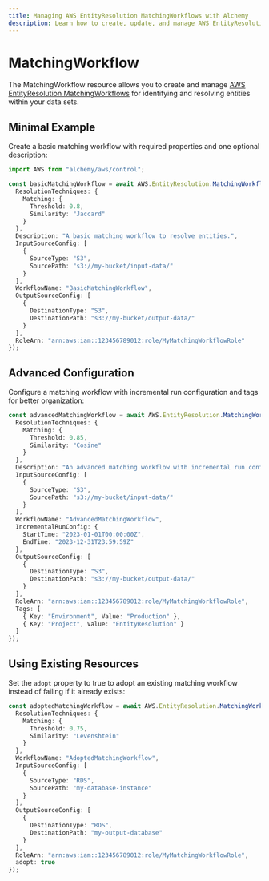 ```yaml
---
title: Managing AWS EntityResolution MatchingWorkflows with Alchemy
description: Learn how to create, update, and manage AWS EntityResolution MatchingWorkflows using Alchemy Cloud Control.
---
```


# MatchingWorkflow

The MatchingWorkflow resource allows you to create and manage [AWS EntityResolution MatchingWorkflows](https://docs.aws.amazon.com/entityresolution/latest/userguide/) for identifying and resolving entities within your data sets.

## Minimal Example

Create a basic matching workflow with required properties and one optional description:

```ts
import AWS from "alchemy/aws/control";

const basicMatchingWorkflow = await AWS.EntityResolution.MatchingWorkflow("basicMatchingWorkflow", {
  ResolutionTechniques: {
    Matching: {
      Threshold: 0.8,
      Similarity: "Jaccard"
    }
  },
  Description: "A basic matching workflow to resolve entities.",
  InputSourceConfig: [
    {
      SourceType: "S3",
      SourcePath: "s3://my-bucket/input-data/"
    }
  ],
  WorkflowName: "BasicMatchingWorkflow",
  OutputSourceConfig: [
    {
      DestinationType: "S3",
      DestinationPath: "s3://my-bucket/output-data/"
    }
  ],
  RoleArn: "arn:aws:iam::123456789012:role/MyMatchingWorkflowRole"
});
```

## Advanced Configuration

Configure a matching workflow with incremental run configuration and tags for better organization:

```ts
const advancedMatchingWorkflow = await AWS.EntityResolution.MatchingWorkflow("advancedMatchingWorkflow", {
  ResolutionTechniques: {
    Matching: {
      Threshold: 0.85,
      Similarity: "Cosine"
    }
  },
  Description: "An advanced matching workflow with incremental run configuration.",
  InputSourceConfig: [
    {
      SourceType: "S3",
      SourcePath: "s3://my-bucket/input-data/"
    }
  ],
  WorkflowName: "AdvancedMatchingWorkflow",
  IncrementalRunConfig: {
    StartTime: "2023-01-01T00:00:00Z",
    EndTime: "2023-12-31T23:59:59Z"
  },
  OutputSourceConfig: [
    {
      DestinationType: "S3",
      DestinationPath: "s3://my-bucket/output-data/"
    }
  ],
  RoleArn: "arn:aws:iam::123456789012:role/MyMatchingWorkflowRole",
  Tags: [
    { Key: "Environment", Value: "Production" },
    { Key: "Project", Value: "EntityResolution" }
  ]
});
```

## Using Existing Resources

Set the `adopt` property to true to adopt an existing matching workflow instead of failing if it already exists:

```ts
const adoptedMatchingWorkflow = await AWS.EntityResolution.MatchingWorkflow("adoptedMatchingWorkflow", {
  ResolutionTechniques: {
    Matching: {
      Threshold: 0.75,
      Similarity: "Levenshtein"
    }
  },
  WorkflowName: "AdoptedMatchingWorkflow",
  InputSourceConfig: [
    {
      SourceType: "RDS",
      SourcePath: "my-database-instance"
    }
  ],
  OutputSourceConfig: [
    {
      DestinationType: "RDS",
      DestinationPath: "my-output-database"
    }
  ],
  RoleArn: "arn:aws:iam::123456789012:role/MyMatchingWorkflowRole",
  adopt: true
});
```